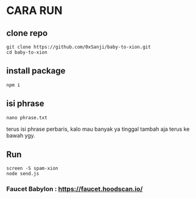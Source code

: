 # CARA RUN
## clone repo
```
git clone https://github.com/0xSanji/baby-to-xion.git
cd baby-to-xion
```

## install package
```
npm i
```

## isi phrase
```
nano phrase.txt
```

terus isi phrase perbaris, kalo mau banyak ya tinggal tambah aja terus ke bawah ygy.

## Run
```
screen -S spam-xion
node send.js
```

### Faucet Babylon : https://faucet.hoodscan.io/
